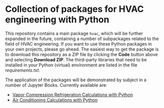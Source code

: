 # Collection of packages for HVAC engineering with Python

This repository contains a main package `hvac`, which will be further expanded in the future, containing a number of subpackages related to the field of HVAC engineering. If you want to use these Python packages in your own projects, please go ahead. The easiest way to get the package is to download this repository as a ZIP file by clicking the **Code** button above and selecting **Download ZIP**. The third-party libraries that need to be installed in your Python (virtual) environment are listed in the file *requirements.txt*.

The application of the packages will be demonstrated by subject in a number of Jupyter Books. Currently available are:
- [Vapor Compression Refrigeration Calculations with Python](https://tomlxxvi.github.io/Vapor-Compression-Refrigeration/)
- [Air Conditioning Calculations with Python](https://tomlxxvi.github.io/Air-Conditioning/)
